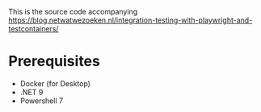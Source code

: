 This is the source code accompanying https://blog.netwatwezoeken.nl/integration-testing-with-playwright-and-testcontainers/

# Prerequisites
- Docker (for Desktop)
- .NET 9
- Powershell 7
